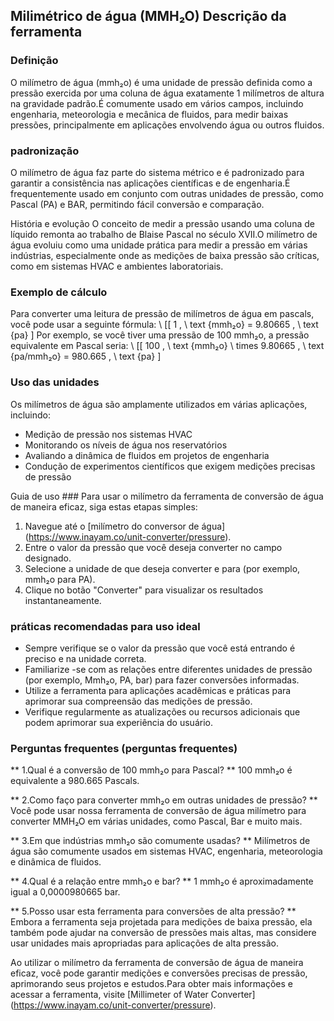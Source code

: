 ## Milimétrico de água (MMH₂O) Descrição da ferramenta

### Definição
O milímetro de água (mmh₂o) é uma unidade de pressão definida como a pressão exercida por uma coluna de água exatamente 1 milímetros de altura na gravidade padrão.É comumente usado em vários campos, incluindo engenharia, meteorologia e mecânica de fluidos, para medir baixas pressões, principalmente em aplicações envolvendo água ou outros fluidos.

### padronização
O milímetro de água faz parte do sistema métrico e é padronizado para garantir a consistência nas aplicações científicas e de engenharia.É frequentemente usado em conjunto com outras unidades de pressão, como Pascal (PA) e BAR, permitindo fácil conversão e comparação.

História e evolução
O conceito de medir a pressão usando uma coluna de líquido remonta ao trabalho de Blaise Pascal no século XVII.O milímetro de água evoluiu como uma unidade prática para medir a pressão em várias indústrias, especialmente onde as medições de baixa pressão são críticas, como em sistemas HVAC e ambientes laboratoriais.

### Exemplo de cálculo
Para converter uma leitura de pressão de milímetros de água em pascals, você pode usar a seguinte fórmula:
\ [[
1 \, \ text {mmh₂o} = 9.80665 \, \ text {pa}
\]
Por exemplo, se você tiver uma pressão de 100 mmh₂o, a pressão equivalente em Pascal seria:
\ [[
100 \, \ text {mmh₂o} \ times 9.80665 \, \ text {pa/mmh₂o} = 980.665 \, \ text {pa}
\]

### Uso das unidades
Os milímetros de água são amplamente utilizados em várias aplicações, incluindo:
- Medição de pressão nos sistemas HVAC
- Monitorando os níveis de água nos reservatórios
- Avaliando a dinâmica de fluidos em projetos de engenharia
- Condução de experimentos científicos que exigem medições precisas de pressão

Guia de uso ###
Para usar o milímetro da ferramenta de conversão de água de maneira eficaz, siga estas etapas simples:
1. Navegue até o [milímetro do conversor de água] (https://www.inayam.co/unit-converter/pressure).
2. Entre o valor da pressão que você deseja converter no campo designado.
3. Selecione a unidade de que deseja converter e para (por exemplo, mmh₂o para PA).
4. Clique no botão "Converter" para visualizar os resultados instantaneamente.

### práticas recomendadas para uso ideal
- Sempre verifique se o valor da pressão que você está entrando é preciso e na unidade correta.
- Familiarize -se com as relações entre diferentes unidades de pressão (por exemplo, Mmh₂o, PA, bar) para fazer conversões informadas.
- Utilize a ferramenta para aplicações acadêmicas e práticas para aprimorar sua compreensão das medições de pressão.
- Verifique regularmente as atualizações ou recursos adicionais que podem aprimorar sua experiência do usuário.

### Perguntas frequentes (perguntas frequentes)

** 1.Qual é a conversão de 100 mmh₂o para Pascal? **
100 mmh₂o é equivalente a 980.665 Pascals.

** 2.Como faço para converter mmh₂o em outras unidades de pressão? **
Você pode usar nossa ferramenta de conversão de água milímetro para converter MMH₂O em várias unidades, como Pascal, Bar e muito mais.

** 3.Em que indústrias mmh₂o são comumente usadas? **
Milímetros de água são comumente usados ​​em sistemas HVAC, engenharia, meteorologia e dinâmica de fluidos.

** 4.Qual é a relação entre mmh₂o e bar? **
1 mmh₂o é aproximadamente igual a 0,0000980665 bar.

** 5.Posso usar esta ferramenta para conversões de alta pressão? **
Embora a ferramenta seja projetada para medições de baixa pressão, ela também pode ajudar na conversão de pressões mais altas, mas considere usar unidades mais apropriadas para aplicações de alta pressão.

Ao utilizar o milímetro da ferramenta de conversão de água de maneira eficaz, você pode garantir medições e conversões precisas de pressão, aprimorando seus projetos e estudos.Para obter mais informações e acessar a ferramenta, visite [Millimeter of Water Converter] (https://www.inayam.co/unit-converter/pressure).